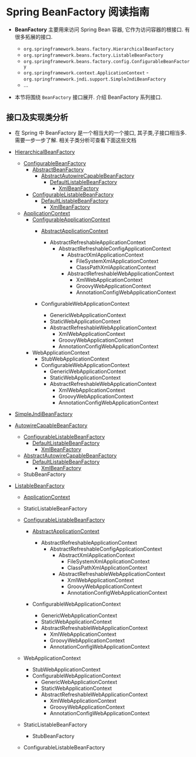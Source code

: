 # Spring BeanFactory 阅读指南
- **BeanFactory** 主要用来访问 Spring Bean 容器, 它作为访问容器的根接口. 有很多拓展的接口. 
    - `org.springframework.beans.factory.HierarchicalBeanFactory`
    - `org.springframework.beans.factory.ListableBeanFactory`
    - `org.springframework.beans.factory.config.ConfigurableBeanFactory`
    - `org.springframework.context.ApplicationContext`
    -`org.springframework.jndi.support.SimpleJndiBeanFactory`
    - ...
    
- 本节将围绕 `BeanFactory` 接口展开. 介绍 BeanFactory 系列接口. 



## 接口及实现类分析



- 在 Spring 中 BeanFactory 是一个相当大的一个接口, 其子类,子接口相当多. 需要一步一步了解. 相关子类分析可查看下面这些文档



- [HierarchicalBeanFactory](/docs/beans/factory/BeanFactory/Spring-HierarchicalBeanFactory.md)
    - [ConfigurableBeanFactory](/docs/beans/factory/BeanFactory/Spring-ConfigurableBeanFactory.md)
        - [AbstractBeanFactory](/docs/beans/factory/BeanFactory/Spring-AbstractBeanFactory.md)
            - [AbstractAutowireCapableBeanFactory](/docs/beans/factory/BeanFactory/Spring-AbstractAutowireCapableBeanFactory.md)
                - [DefaultListableBeanFactory](/docs/beans/factory/BeanFactory/Spring-DefaultListableBeanFactory.md)
                    - [XmlBeanFactory](/docs/beans/factory/xml/Spring-XmlBeanFactory.md)
        - [ConfigurableListableBeanFactory](/docs/beans/factory/BeanFactory/Spring-ConfigurableListableBeanFactory.md)
            - [DefaultListableBeanFactory](/docs/beans/factory/BeanFactory/Spring-DefaultListableBeanFactory.md)
                - [XmlBeanFactory](/docs/beans/factory/xml/Spring-XmlBeanFactory.md)
    - [ApplicationContext](/docs/core/context/ApplicationContext/Spring-ApplicationContext.md)
        - [ConfigurableApplicationContext](/docs/core/context/ApplicationContext/Spring-ConfigurableApplicationContext.md)
            - [AbstractApplicationContext](/docs/core/context/ApplicationContext/Spring-AbstractApplicationContext.md)
                - AbstractRefreshableApplicationContext
                    - AbstractRefreshableConfigApplicationContext
                        - AbstractXmlApplicationContext
                            - FileSystemXmlApplicationContext
                            - ClassPathXmlApplicationContext
                        - AbstractRefreshableWebApplicationContext
                            - XmlWebApplicationContext
                            - GroovyWebApplicationContext
                            - AnnotationConfigWebApplicationContext
                        
            - ConfigurableWebApplicationContext
                - GenericWebApplicationContext
                - StaticWebApplicationContext
                - AbstractRefreshableWebApplicationContext
                    - XmlWebApplicationContext
                    - GroovyWebApplicationContext
                    - AnnotationConfigWebApplicationContext
        - WebApplicationContext
            - StubWebApplicationContext
            - ConfigurableWebApplicationContext
                - GenericWebApplicationContext
                - StaticWebApplicationContext
                - AbstractRefreshableWebApplicationContext
                    - XmlWebApplicationContext
                    - GroovyWebApplicationContext
                    - AnnotationConfigWebApplicationContext
- [SimpleJndiBeanFactory](/docs/beans/factory/BeanFactory/impl/Spring-SimpleJndiBeanFactory.md)
- [AutowireCapableBeanFactory](/docs/beans/factory/BeanFactory/Spring-AutowireCapableBeanFactory.md)
    - [ConfigurableListableBeanFactory](/docs/beans/factory/BeanFactory/Spring-ConfigurableListableBeanFactory.md)
        - [DefaultListableBeanFactory](/docs/beans/factory/BeanFactory/Spring-DefaultListableBeanFactory.md)
            - [XmlBeanFactory](/docs/beans/factory/xml/Spring-XmlBeanFactory.md)
    - [AbstractAutowireCapableBeanFactory](/docs/beans/factory/BeanFactory/Spring-AbstractAutowireCapableBeanFactory.md)
        - [DefaultListableBeanFactory](/docs/beans/factory/BeanFactory/Spring-DefaultListableBeanFactory.md)
            - [XmlBeanFactory](/docs/beans/factory/xml/Spring-XmlBeanFactory.md)
    - StubBeanFactory     
- [ListableBeanFactory](/docs/beans/factory/BeanFactory/Spring-ListableBeanFactory.md)
    - [ApplicationContext](/docs/core/context/ApplicationContext/Spring-ApplicationContext.md)
    - StaticListableBeanFactory
    - [ConfigurableListableBeanFactory](/docs/beans/factory/BeanFactory/Spring-ConfigurableListableBeanFactory.md)
        - [AbstractApplicationContext](/docs/core/context/ApplicationContext/Spring-AbstractApplicationContext.md)
            - AbstractRefreshableApplicationContext
                - AbstractRefreshableConfigApplicationContext
                    - AbstractXmlApplicationContext
                        - FileSystemXmlApplicationContext
                        - ClassPathXmlApplicationContext
                    - AbstractRefreshableWebApplicationContext
                        - XmlWebApplicationContext
                        - GroovyWebApplicationContext
                        - AnnotationConfigWebApplicationContext
                    
        - ConfigurableWebApplicationContext
            - GenericWebApplicationContext
            - StaticWebApplicationContext
            - AbstractRefreshableWebApplicationContext
                - XmlWebApplicationContext
                - GroovyWebApplicationContext
                - AnnotationConfigWebApplicationContext

    - WebApplicationContext
        - StubWebApplicationContext
        - ConfigurableWebApplicationContext
            - GenericWebApplicationContext
            - StaticWebApplicationContext
            - AbstractRefreshableWebApplicationContext
                - XmlWebApplicationContext
                - GroovyWebApplicationContext
                - AnnotationConfigWebApplicationContext
    - StaticListableBeanFactory
        - StubBeanFactory
    - ConfigurableListableBeanFactory
    
    
